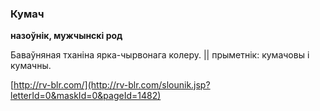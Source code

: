 ### Кумач
**назоўнік, мужчынскі род**

Баваўняная тханіна ярка-чырвонага колеру. || прыметнік: кумачовы і кумачны.

<a rel="author">[http://rv-blr.com/](http://rv-blr.com/slounik.jsp?letterId=0&maskId=0&pageId=1482)</a>
